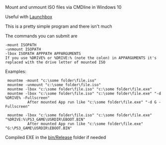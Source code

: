 Mount and unmount ISO files via CMDline in Windows 10

Useful with [Launchbox](https://www.launchbox-app.com/)

This is a pretty simple program and there isn't much

The commands you can submit are
```
-mount ISOPATH
-unmount ISOPATH
-lbox ISOPATH APPPATH APPARGUMENTS
If you use %DRIVE% or %DRIVE:% (note the colon) in APPARGUMENTS it's replaced with the drive letter of mounted ISO
```

 Examples:
```
 mountme -mount "c:\some folder\file.iso"
 mountme -unmount "c:\some folder\file.iso"
 mountme -lbox "c:\some folder\file.iso" "c:\some folder\file.exe"
 mountme -lbox "c:\some folder\file.iso" "c:\some folder\file.exe" "-d %DRIVE% -Fullscreen"
          After mounted App run like "c:\some folder\file.exe" "-d G -Fullscreen"
 
 mountme -lbox "c:\some folder\file.iso" "c:\some folder\file.exe" "%DRIVE:%\PS3_GAME\USRDIR\EBOOT.BIN"
          After mounted App run like "c:\some folder\file.exe" "G:\PS3_GAME\USRDIR\EBOOT.BIN"
```

Compiled EXE in the [bin/Release](https://github.com/go2tom42/C-Sharp/tree/master/MountMe/bin/Release) folder if needed
